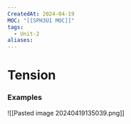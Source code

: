 ```yaml
---
CreatedAt: 2024-04-19
MOC: "[[SPH3U1 MOC]]"
tags:
  - Unit-2
aliases: 
---
```

# Tension
### Examples
![[Pasted image 20240419135039.png]]

